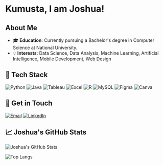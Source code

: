 # Kumusta, I am Joshua!

## About Me

- 🎓 **Education**: Currently pursuing a Bachelor's degree in Computer Science at National University.
- 💡 **Interests**: Data Science, Data Analysis, Machine Learning, Artificial Intelligence, Mobile Development, Web Design

## 🚀 Tech Stack

![Python](https://img.shields.io/badge/-Python-3776AB?style=for-the-badge&logo=python&logoColor=white)
![Java](https://img.shields.io/badge/-Java-007396?style=for-the-badge&logo=java&logoColor=white)
![Tableau](https://img.shields.io/badge/-Tableau-E97627?style=for-the-badge&logo=tableau&logoColor=white)
![Excel](https://img.shields.io/badge/-Excel-217346?style=for-the-badge&logo=microsoft-excel&logoColor=white)
![R](https://img.shields.io/badge/-R-276DC3?style=for-the-badge&logo=r&logoColor=white)
![MySQL](https://img.shields.io/badge/-MySQL-4479A1?style=for-the-badge&logo=mysql&logoColor=white)
![Figma](https://img.shields.io/badge/-Figma-F24E1E?style=for-the-badge&logo=Figma&logoColor=white)
![Canva](https://img.shields.io/badge/-Canva-00C4CC?style=for-the-badge&logo=Canva&logoColor=white)


## 📩 Get in Touch

[![Email](https://img.shields.io/badge/Email-madlangbayanjoshua14@gmail.com-red?style=flat-square&logo=gmail)](mailto:madlangbayanjoshua14@gmail.com)
[![LinkedIn](https://img.shields.io/badge/LinkedIn-joshuamanuel14-blue?style=flat-square&logo=linkedin)](https://linkedin.com/in/joshuamanuel14)

## 📈 Joshua's GitHub Stats

![Joshua's GitHub Stats](https://github-readme-stats.vercel.app/api?username=madlangbayanjp&show_icons=true&theme=github_dark)

![Top Langs](https://github-readme-stats.vercel.app/api/top-langs/?username=madlangbayanjp&layout=compact&theme=github_dark)


